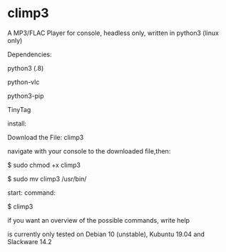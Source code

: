 # climp3
A MP3/FLAC Player for console, headless only, written in python3 (linux only)


Dependencies:

  python3 (.8)
  
  python-vlc
  
  python3-pip
    
  TinyTag
  
  

install:

  Download the File: climp3
  
  navigate with your console to the downloaded file,then:
  
   $ sudo chmod +x climp3
   
   $ sudo mv climp3 /usr/bin/
   

start:
  command:
  
  $ climp3
  
  if you want an overview of the possible commands, write help
  
 


is currently only tested on Debian 10 (unstable), Kubuntu 19.04 and Slackware 14.2



